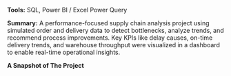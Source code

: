 **Tools:** SQL, Power BI / Excel Power Query

**Summary:** A performance-focused supply chain analysis project using simulated order and delivery data to detect bottlenecks, analyze trends, and recommend process improvements. Key KPIs like delay causes, on-time delivery trends, and warehouse throughput were visualized in a dashboard to enable real-time operational insights.

**A Snapshot of The Project**
